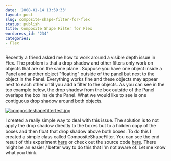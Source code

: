 ```yaml
---
date: '2008-01-14 13:59:33'
layout: post
slug: composite-shape-filter-for-flex
status: publish
title: Composite Shape Filter for Flex
wordpress_id: '234'
categories:
- Flex
---
```


Recently a friend asked me how to work around a visible depth issue in Flex.  The problem is that a drop shadow and other filters only work on objects that are on the same plane .  Suppose you have one object inside a Panel and another object "floating" outside of the panel but next to the object in the Panel.  Everything works fine and these objects may appear next to each other until you add a filter to the objects.  As you can see in the top example below, the drop shadow from the box outside of the Panel overlaps the box inside the Panel.  What we would like to see is one contiguous drop shadow around both objects.

[![compositeshapefiltertest.jpg](http://www.jamesward.org/wordpress/wp-content/uploads/2008/01/compositeshapefiltertest.jpg)](http://www.jamesward.org/CompositeShapeFilterTest/CompositeShapeFilterTest.html)

I created a really simple way to deal with this issue.  The solution is to not apply the drop shadow directly to the boxes but to a hidden copy of the boxes and then float that drop shadow above both boxes.  To do this I created a simple class called CompositeShapeFilter.  You can see the end result of this experiment [here](http://www.jamesward.org/CompositeShapeFilterTest/CompositeShapeFilterTest.html) or check out the source code [here](http://www.jamesward.org/CompositeShapeFilterTest/srcview/index.html).  There might be an easier / better way to do this that I'm not aware of.  Let me know what you think.
